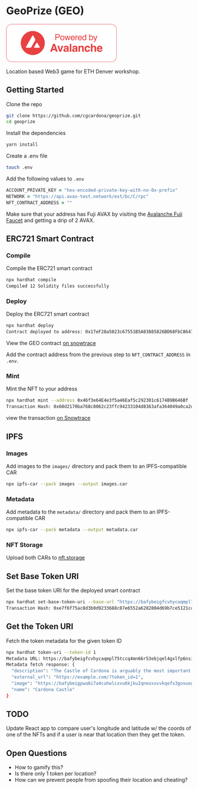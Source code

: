 # GeoPrize (GEO)

<img alt="Avalanche Logo" width="300px" src="assets/powered-by-avalanche.png">

Location based Web3 game for ETH Denver workshop.

## Getting Started

Clone the repo

```zsh
git clone https://github.com/cgcardona/geoprize.git
cd geoprize
```

Install the dependencies

```zsh
yarn install
```

Create a .env file

```zsh
touch .env
```

Add the following values to `.env`

```zsh
ACCOUNT_PRIVATE_KEY = "hex-encoded-private-key-with-no-0x-prefix"
NETWORK = "https://api.avax-test.network/ext/bc/C/rpc"
NFT_CONTRACT_ADDRESS = ""
```

Make sure that your address has Fuji AVAX by visiting the [Avalanche Fuji Faucet](https://faucet.avax.network/) and getting a drip of 2 AVAX.

## ERC721 Smart Contract

### Compile

Compile the ERC721 smart contract

```zsh
npx hardhat compile
Compiled 12 Solidity files successfully
```

### Deploy

Deploy the ERC721 smart contract

```zsh
npx hardhat deploy
Contract deployed to address: 0x17eF28a5023c67551B5A03885826BD68FbC8647B
```

View the GEO contract [on snowtrace](https://testnet.snowtrace.io/token/0x17ef28a5023c67551b5a03885826bd68fbc8647b?a=0x46f3e64e4e3f5a46eaf5c292301c6174b9b646bf)

Add the contract address from the previous step to `NFT_CONTRACT_ADDRESS` in `.env`.

### Mint

Mint the NFT to your address

```zsh
npx hardhat mint --address 0x46f3e64E4e3f5a46Eaf5c292301c6174B9B646Bf
Transaction Hash: 0x60d2170ba768c8062c23ffc94233104d8363afa364049a0ca2d05ec8fc4cfaae
```

view the transaction [on Snowtrace](https://testnet.snowtrace.io/tx/0x60d2170ba768c8062c23ffc94233104d8363afa364049a0ca2d05ec8fc4cfaae)

## IPFS

### Images

Add images to the `images/` directory and pack them to an IPFS-compatible CAR

```zsh
npx ipfs-car --pack images --output images.car
```

### Metadata

Add metadata to the `metadata/` directory and pack them to an IPFS-compatible CAR

```zsh
npx ipfs-car --pack metadata --output metadata.car
```

### NFT Storage

Upload both CARs to [nft.storage](https://nft.storage)

## Set Base Token URI

Set the base token URI for the deployed smart contract

```zsh
npx hardhat set-base-token-uri --base-url "https://bafybeigfcvhycaqmpl75tccq4mn66r53ebjqel4gxlfp6nsizeyj3bqhbm.ipfs.dweb.link/metadata/"
Transaction Hash: 0xe7f6f75ac8d3b0d9233688c87e6552a6282804d69b7ce5121cc34758961a049a
```

## Get the Token URI

Fetch the token metadata for the given token ID

```zsh
npx hardhat token-uri --token-id 1
Metadata URL: https://bafybeigfcvhycaqmpl75tccq4mn66r53ebjqel4gxlfp6nsizeyj3bqhbm.ipfs.dweb.link/metadata/1
Metadata fetch response: {
  "description": "The Castle of Cardona is arguably the most important medieval fortress in Catalonia and one of the most important in Spain. It is situated on a hill overlooking the river valley of the Cardener and the town of Cardona.",
  "external_url": "https://example.com/?token_id=1",
  "image": "https://bafybeigpwa6i7a4cuhwlcxvu6kjku2qneoxxvvkqefx3govuogmwkndavi.ipfs.nftstorage.link/images/cardona-castle.jpeg",
  "name": "Cardona Castle"
}
```

## TODO

Update React app to compare user's longitude and latitude w/ the coords of one of the NFTs and if a user is near that location then they get the token.

## Open Questions

- How to gamify this?
- Is there only 1 token per location?
- How can we prevent people from spoofing their location and cheating?
